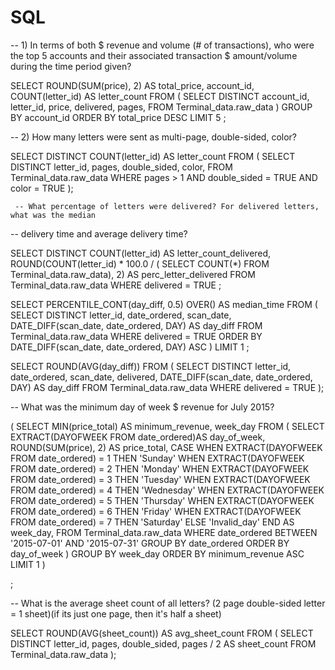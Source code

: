 # SQL
-- 1) In terms of both $ revenue and volume (# of transactions), who were the top 5 accounts and their associated transaction $ amount/volume during the time period given?

SELECT
   ROUND(SUM(price), 2) AS total_price,
   account_id,
   COUNT(letter_id) AS letter_count 
FROM
   (
      SELECT DISTINCT
         account_id,
         letter_id,
         price,
         delivered,
         pages,
      FROM
         Terminal_data.raw_data 
   )
GROUP BY
   account_id 
ORDER BY
   total_price DESC LIMIT 5 ;

-- 2) How many letters were sent as multi-page, double-sided, color?

SELECT DISTINCT
   COUNT(letter_id) AS letter_count 
FROM
   (
      SELECT DISTINCT
         letter_id,
         pages,
         double_sided,
         color,
      FROM
         Terminal_data.raw_data 
      WHERE
         pages > 1 
         AND double_sided = TRUE 
         AND color = TRUE 
   );

     -- What percentage of letters were delivered? For delivered letters, what was the median
  -- delivery time and average delivery time?

SELECT DISTINCT
   COUNT(letter_id) AS letter_count_delivered,
   ROUND(COUNT(letter_id) * 100.0 / ( 
   SELECT
      COUNT(*) 
   FROM
      Terminal_data.raw_data), 2) AS perc_letter_delivered 
   FROM
      Terminal_data.raw_data 
   WHERE
      delivered = TRUE ;

      
SELECT
   PERCENTILE_CONT(day_diff, 0.5) OVER() AS median_time 
FROM
   (
      SELECT DISTINCT
         letter_id,
         date_ordered,
         scan_date,
         DATE_DIFF(scan_date, date_ordered, DAY) AS day_diff 
      FROM
         Terminal_data.raw_data 
      WHERE
         delivered = TRUE 
      ORDER BY
         DATE_DIFF(scan_date, date_ordered, DAY) ASC 
   )
   LIMIT 1 ;


SELECT
   ROUND(AVG(day_diff)) 
FROM
   (
      SELECT DISTINCT
         letter_id,
         date_ordered,
         scan_date,
         delivered,
         DATE_DIFF(scan_date, date_ordered, DAY) AS day_diff 
      FROM
         Terminal_data.raw_data 
      WHERE
         delivered = TRUE 
   );

   -- What was the minimum day of week $ revenue for July 2015?


(
SELECT
   MIN(price_total) AS minimum_revenue, week_day 
FROM
   (
      SELECT
         EXTRACT(DAYOFWEEK 
      FROM
         date_ordered)AS day_of_week,
         ROUND(SUM(price), 2) AS price_total,
         CASE
            WHEN
               EXTRACT(DAYOFWEEK 
      FROM
         date_ordered) = 1 
      THEN
         'Sunday' 
      WHEN
         EXTRACT(DAYOFWEEK 
      FROM
         date_ordered) = 2 
      THEN
         'Monday' 
      WHEN
         EXTRACT(DAYOFWEEK 
      FROM
         date_ordered) = 3 
      THEN
         'Tuesday' 
      WHEN
         EXTRACT(DAYOFWEEK 
      FROM
         date_ordered) = 4 
      THEN
         'Wednesday' 
      WHEN
         EXTRACT(DAYOFWEEK 
      FROM
         date_ordered) = 5 
      THEN
         'Thursday' 
      WHEN
         EXTRACT(DAYOFWEEK 
      FROM
         date_ordered) = 6 
      THEN
         'Friday' 
      WHEN
         EXTRACT(DAYOFWEEK 
      FROM
         date_ordered) = 7 
      THEN
         'Saturday' 
      ELSE
         'Invalid_day' 
         END
         AS week_day, 
      FROM
         Terminal_data.raw_data 
      WHERE
         date_ordered BETWEEN '2015-07-01' AND '2015-07-31' 
      GROUP BY
         date_ordered 
      ORDER BY
         day_of_week 
   )
GROUP BY
   week_day 
ORDER BY
   minimum_revenue ASC LIMIT 1 )

;

-- What is the average sheet count of all letters? (2 page double-sided letter = 1 sheet)(if its just one page, then it's half a sheet)

SELECT
   ROUND(AVG(sheet_count)) AS avg_sheet_count 
FROM
   (
      SELECT DISTINCT
         letter_id,
         pages,
         double_sided,
         pages / 2 AS sheet_count 
      FROM
         Terminal_data.raw_data 
   );






